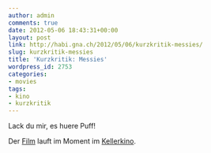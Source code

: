 ```yaml
---
author: admin
comments: true
date: 2012-05-06 18:43:31+00:00
layout: post
link: http://habi.gna.ch/2012/05/06/kurzkritik-messies/
slug: kurzkritik-messies
title: 'Kurzkritik: Messies'
wordpress_id: 2753
categories:
- movies
tags:
- kino
- kurzkritik
---
```


Lack du mir, es huere Puff!

Der [Film](http://www.fairandugly.ch/messies/) lauft im Moment im [Kellerkino](http://www.kinokunstmuseum.ch/).
